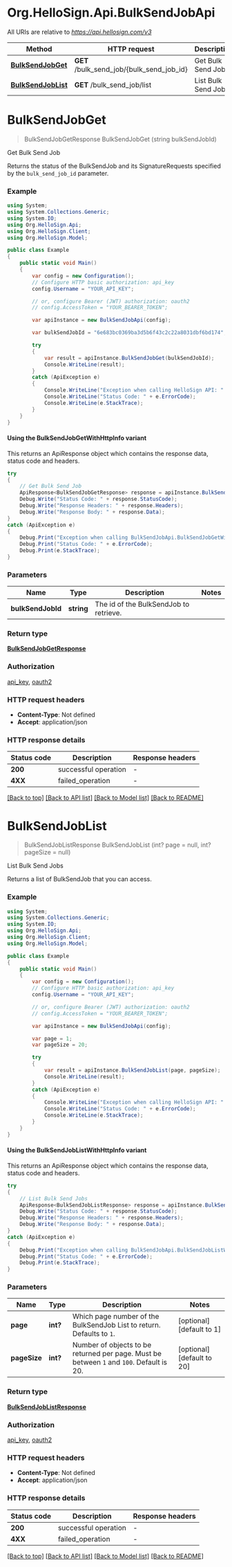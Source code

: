 # Org.HelloSign.Api.BulkSendJobApi

All URIs are relative to *https://api.hellosign.com/v3*

| Method | HTTP request | Description |
|--------|--------------|-------------|
| [**BulkSendJobGet**](BulkSendJobApi.md#bulksendjobget) | **GET** /bulk_send_job/{bulk_send_job_id} | Get Bulk Send Job |
| [**BulkSendJobList**](BulkSendJobApi.md#bulksendjoblist) | **GET** /bulk_send_job/list | List Bulk Send Jobs |

<a name="bulksendjobget"></a>
# **BulkSendJobGet**
> BulkSendJobGetResponse BulkSendJobGet (string bulkSendJobId)

Get Bulk Send Job

Returns the status of the BulkSendJob and its SignatureRequests specified by the `bulk_send_job_id` parameter.

### Example
```csharp
using System;
using System.Collections.Generic;
using System.IO;
using Org.HelloSign.Api;
using Org.HelloSign.Client;
using Org.HelloSign.Model;

public class Example
{
    public static void Main()
    {
        var config = new Configuration();
        // Configure HTTP basic authorization: api_key
        config.Username = "YOUR_API_KEY";

        // or, configure Bearer (JWT) authorization: oauth2
        // config.AccessToken = "YOUR_BEARER_TOKEN";

        var apiInstance = new BulkSendJobApi(config);

        var bulkSendJobId = "6e683bc0369ba3d5b6f43c2c22a8031dbf6bd174";

        try
        {
            var result = apiInstance.BulkSendJobGet(bulkSendJobId);
            Console.WriteLine(result);
        }
        catch (ApiException e)
        {
            Console.WriteLine("Exception when calling HelloSign API: " + e.Message);
            Console.WriteLine("Status Code: " + e.ErrorCode);
            Console.WriteLine(e.StackTrace);
        }
    }
}

```

#### Using the BulkSendJobGetWithHttpInfo variant
This returns an ApiResponse object which contains the response data, status code and headers.

```csharp
try
{
    // Get Bulk Send Job
    ApiResponse<BulkSendJobGetResponse> response = apiInstance.BulkSendJobGetWithHttpInfo(bulkSendJobId);
    Debug.Write("Status Code: " + response.StatusCode);
    Debug.Write("Response Headers: " + response.Headers);
    Debug.Write("Response Body: " + response.Data);
}
catch (ApiException e)
{
    Debug.Print("Exception when calling BulkSendJobApi.BulkSendJobGetWithHttpInfo: " + e.Message);
    Debug.Print("Status Code: " + e.ErrorCode);
    Debug.Print(e.StackTrace);
}
```

### Parameters

| Name | Type | Description | Notes |
|------|------|-------------|-------|
| **bulkSendJobId** | **string** | The id of the BulkSendJob to retrieve. |  |

### Return type

[**BulkSendJobGetResponse**](BulkSendJobGetResponse.md)

### Authorization

[api_key](../README.md#api_key), [oauth2](../README.md#oauth2)

### HTTP request headers

 - **Content-Type**: Not defined
 - **Accept**: application/json


### HTTP response details
| Status code | Description | Response headers |
|-------------|-------------|------------------|
| **200** | successful operation |  -  |
| **4XX** | failed_operation |  -  |

[[Back to top]](#) [[Back to API list]](../README.md#documentation-for-api-endpoints) [[Back to Model list]](../README.md#documentation-for-models) [[Back to README]](../README.md)

<a name="bulksendjoblist"></a>
# **BulkSendJobList**
> BulkSendJobListResponse BulkSendJobList (int? page = null, int? pageSize = null)

List Bulk Send Jobs

Returns a list of BulkSendJob that you can access.

### Example
```csharp
using System;
using System.Collections.Generic;
using System.IO;
using Org.HelloSign.Api;
using Org.HelloSign.Client;
using Org.HelloSign.Model;

public class Example
{
    public static void Main()
    {
        var config = new Configuration();
        // Configure HTTP basic authorization: api_key
        config.Username = "YOUR_API_KEY";

        // or, configure Bearer (JWT) authorization: oauth2
        // config.AccessToken = "YOUR_BEARER_TOKEN";

        var apiInstance = new BulkSendJobApi(config);

        var page = 1;
        var pageSize = 20;

        try
        {
            var result = apiInstance.BulkSendJobList(page, pageSize);
            Console.WriteLine(result);
        }
        catch (ApiException e)
        {
            Console.WriteLine("Exception when calling HelloSign API: " + e.Message);
            Console.WriteLine("Status Code: " + e.ErrorCode);
            Console.WriteLine(e.StackTrace);
        }
    }
}

```

#### Using the BulkSendJobListWithHttpInfo variant
This returns an ApiResponse object which contains the response data, status code and headers.

```csharp
try
{
    // List Bulk Send Jobs
    ApiResponse<BulkSendJobListResponse> response = apiInstance.BulkSendJobListWithHttpInfo(page, pageSize);
    Debug.Write("Status Code: " + response.StatusCode);
    Debug.Write("Response Headers: " + response.Headers);
    Debug.Write("Response Body: " + response.Data);
}
catch (ApiException e)
{
    Debug.Print("Exception when calling BulkSendJobApi.BulkSendJobListWithHttpInfo: " + e.Message);
    Debug.Print("Status Code: " + e.ErrorCode);
    Debug.Print(e.StackTrace);
}
```

### Parameters

| Name | Type | Description | Notes |
|------|------|-------------|-------|
| **page** | **int?** | Which page number of the BulkSendJob List to return. Defaults to `1`. | [optional] [default to 1] |
| **pageSize** | **int?** | Number of objects to be returned per page. Must be between `1` and `100`. Default is 20. | [optional] [default to 20] |

### Return type

[**BulkSendJobListResponse**](BulkSendJobListResponse.md)

### Authorization

[api_key](../README.md#api_key), [oauth2](../README.md#oauth2)

### HTTP request headers

 - **Content-Type**: Not defined
 - **Accept**: application/json


### HTTP response details
| Status code | Description | Response headers |
|-------------|-------------|------------------|
| **200** | successful operation |  -  |
| **4XX** | failed_operation |  -  |

[[Back to top]](#) [[Back to API list]](../README.md#documentation-for-api-endpoints) [[Back to Model list]](../README.md#documentation-for-models) [[Back to README]](../README.md)

